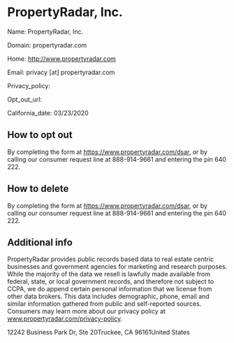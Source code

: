 
# PropertyRadar, Inc.

Name: PropertyRadar, Inc.

Domain: propertyradar.com

Home: http://www.propertyradar.com

Email: privacy [at] propertyradar.com

Privacy_policy: 

Opt_out_url: 

California_date: 03/23/2020



## How to opt out

By completing the form at https://www.propertyradar.com/dsar, or by calling our consumer request line at 888-914-9661 and entering the pin 640 222.

## How to delete

By completing the form at https://www.propertyradar.com/dsar, or by calling our consumer request line at 888-914-9661 and entering the pin 640 222.

## Additional info

PropertyRadar provides public records based data to real estate centric businesses and government agencies for marketing and research purposes. While the majority of the data we resell is lawfully made available from federal, state, or local government records, and therefore not subject to CCPA, we do append certain personal information that we license from other data brokers. This data includes demographic, phone, email and similar information gathered from public and self-reported sources. Consumers may learn more about our privacy policy at www.propertyradar.com/privacy-policy.

12242 Business Park Dr, Ste 20Truckee, CA 96161United States

